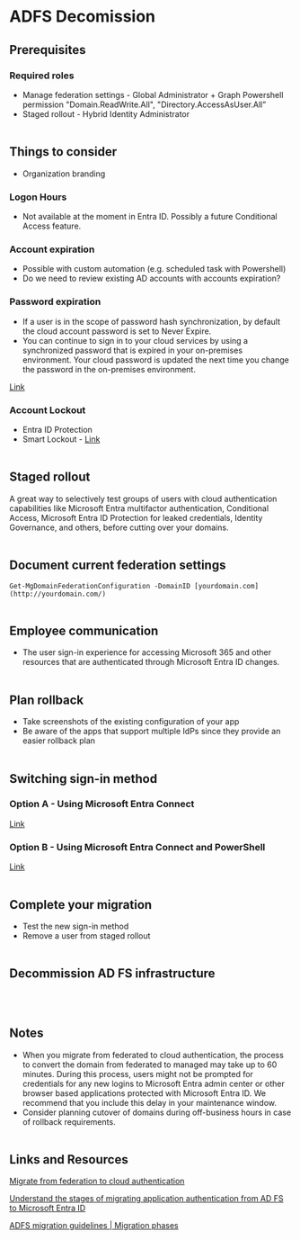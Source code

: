 # ADFS Decomission

## Prerequisites

### Required roles

- Manage federation settings - Global Administrator + Graph Powershell permission "Domain.ReadWrite.All", "Directory.AccessAsUser.All”
- Staged rollout - Hybrid Identity Administrator
<br><br>
## Things to consider

- Organization branding

### Logon Hours

- Not available at the moment in Entra ID. Possibly a future Conditional Access feature.

### Account expiration

- Possible with custom automation (e.g. scheduled task with Powershell)
- Do we need to review existing AD accounts with accounts expiration?

### Password expiration

- If a user is in the scope of password hash synchronization, by default the cloud account password is set to Never Expire.
- You can continue to sign in to your cloud services by using a synchronized password that is expired in your on-premises environment. Your cloud password is updated the next time you change the password in the on-premises environment.

[Link](https://learn.microsoft.com/en-us/entra/identity/hybrid/connect/how-to-connect-password-hash-synchronization#password-expiration-policy)

### Account Lockout

- Entra ID Protection
- Smart Lockout - [Link](https://learn.microsoft.com/en-us/entra/identity/authentication/howto-password-smart-lockout)
<br><br>
## Staged rollout

A great way to selectively test groups of users with cloud authentication capabilities like Microsoft Entra multifactor authentication, Conditional Access, Microsoft Entra ID Protection for leaked credentials, Identity Governance, and others, before cutting over your domains.
<br><br>
## Document current federation settings

`Get-MgDomainFederationConfiguration -DomainID [yourdomain.com](http://yourdomain.com/)`
<br><br>
## Employee communication

- The user sign-in experience for accessing Microsoft 365 and other resources that are authenticated through Microsoft Entra ID changes.
<br><br>
## Plan rollback

- Take screenshots of the existing configuration of your app
- Be aware of the apps that support multiple IdPs since they provide an easier rollback plan
<br><br>
## Switching sign-in method

### Option A - Using Microsoft Entra Connect

[Link](https://learn.microsoft.com/en-us/entra/identity/hybrid/connect/migrate-from-federation-to-cloud-authentication#option-a)

### Option B - Using Microsoft Entra Connect and PowerShell

[Link](https://learn.microsoft.com/en-us/entra/identity/hybrid/connect/migrate-from-federation-to-cloud-authentication#option-b)
<br><br>
## Complete your migration

- Test the new sign-in method
- Remove a user from staged rollout
<br><br>
## Decommission AD FS infrastructure
<br><br>
## Notes

- When you migrate from federated to cloud authentication, the process to convert the domain from federated to managed may take up to 60 minutes. During this process, users might not be prompted for credentials for any new logins to Microsoft Entra admin center or other browser based applications protected with Microsoft Entra ID. We recommend that you include this delay in your maintenance window.
- Consider planning cutover of domains during off-business hours in case of rollback requirements.
<br><br>
## Links and Resources

[Migrate from federation to cloud authentication](https://learn.microsoft.com/en-us/entra/identity/hybrid/connect/migrate-from-federation-to-cloud-authentication)

[Understand the stages of migrating application authentication from AD FS to Microsoft Entra ID](https://learn.microsoft.com/en-us/entra/identity/enterprise-apps/migrate-adfs-apps-stages)

[ADFS migration guidelines | Migration phases](https://learn.microsoft.com/en-us/entra/identity/enterprise-apps/migrate-adfs-apps-phases-overview)
